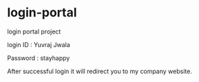 # login-portal
login portal project


login ID : Yuvraj Jwala

Password : stayhappy



After successful login it will redirect you to my company website.
